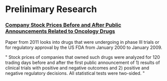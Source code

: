 # Prelinimary Research

### [Company Stock Prices Before and After Public Announcements Related to Oncology Drugs](https://academic.oup.com/jnci/article/103/20/1507/904625#86088399)

Paper from 2011 looks into drugs that were undergoing in phase III trials or for regulatory approval by the US FDA from January 2000 to January 2009. 

" Stock prices of companies that owned such drugs were analyzed for 120 trading days before and after the first public announcement of 1) results of clinical trials with positive and negative outcomes and 2) positive and negative regulatory decisions. All statistical tests were two-sided. "

